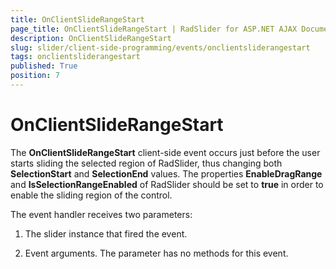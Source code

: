 ```yaml
---
title: OnClientSlideRangeStart
page_title: OnClientSlideRangeStart | RadSlider for ASP.NET AJAX Documentation
description: OnClientSlideRangeStart
slug: slider/client-side-programming/events/onclientsliderangestart
tags: onclientsliderangestart
published: True
position: 7
---
```


# OnClientSlideRangeStart

The **OnClientSlideRangeStart** client-side event occurs just before the user starts sliding the selected region of RadSlider, thus changing both **SelectionStart** and **SelectionEnd** values. The properties **EnableDragRange** and **IsSelectionRangeEnabled** of RadSlider should be set to **true** in order to enable the sliding region of the control.

The event handler receives two parameters:

1. The slider instance that fired the event.

1. Event arguments. The parameter has no methods for this event.
